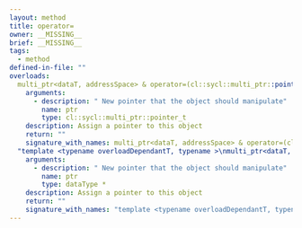 ```yaml
---
layout: method
title: operator=
owner: __MISSING__
brief: __MISSING__
tags:
  - method
defined-in-file: ""
overloads:
  multi_ptr<dataT, addressSpace> & operator=(cl::sycl::multi_ptr::pointer_t):
    arguments:
      - description: " New pointer that the object should manipulate"
        name: ptr
        type: cl::sycl::multi_ptr::pointer_t
    description: Assign a pointer to this object
    return: ""
    signature_with_names: multi_ptr<dataT, addressSpace> & operator=(cl::sycl::multi_ptr::pointer_t ptr)
  "template <typename overloadDependantT, typename >\nmulti_ptr<dataT, addressSpace> & operator=(dataType *)":
    arguments:
      - description: " New pointer that the object should manipulate"
        name: ptr
        type: dataType *
    description: Assign a pointer to this object
    return: ""
    signature_with_names: "template <typename overloadDependantT, typename >\nmulti_ptr<dataT, addressSpace> & operator=(dataType * ptr)"
---
```

